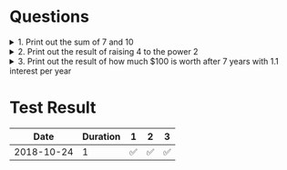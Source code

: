 # Questions

<details><summary>1. Print out the sum of 7 and 10</summary>
<p>

```python
print(7+10)
17
```

</p>
</details>

<details><summary>2. Print out the result of raising 4 to the power 2</summary>
<p>

```python
print(4**2)
16
```

</p>
</details>

<details><summary>3. Print out the result of how much $100 is worth after 7 years with 1.1 interest per year</summary>
<p>

```python
print(100*1.1**7)
194.8717...
```

</p>
</details>

# Test Result

| Date | Duration | 1 | 2 | 3 |
|------|----------|---|---|---|
| 2018-10-24 | 1 | :white_check_mark: | :white_check_mark: | :white_check_mark: |
